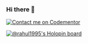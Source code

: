 ### Hi there 👋
[![Contact me on Codementor](https://www.codementor.io/m-badges/jainrahul6620/im-a-cm-b.svg)](https://www.codementor.io/@jainrahul6620?refer=badge)

[![@rahul1995's Holopin board](https://holopin.io/api/user/board?user=rahul1995)](https://holopin.io/@rahul1995)

<!--
**rahul1995/rahul1995** is a ✨ _special_ ✨ repository because its `README.md` (this file) appears on your GitHub profile.

Here are some ideas to get you started:

- 🔭 I’m currently working on ...
- 🌱 I’m currently learning ...
- 👯 I’m looking to collaborate on ...
- 🤔 I’m looking for help with ...
- 💬 Ask me about ...
- 📫 How to reach me: ...
- 😄 Pronouns: ...
- ⚡ Fun fact: ...
-->
